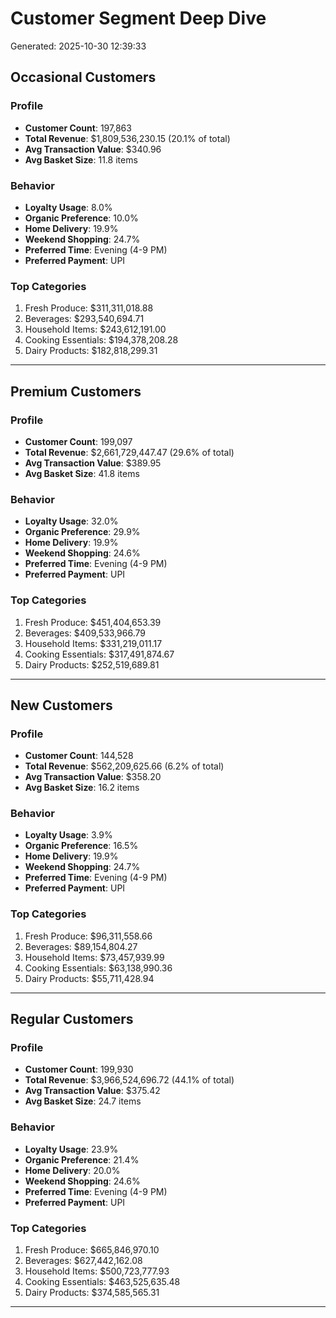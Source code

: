 # Customer Segment Deep Dive
Generated: 2025-10-30 12:39:33

## Occasional Customers

### Profile
- **Customer Count**: 197,863
- **Total Revenue**: $1,809,536,230.15 (20.1% of total)
- **Avg Transaction Value**: $340.96
- **Avg Basket Size**: 11.8 items

### Behavior
- **Loyalty Usage**: 8.0%
- **Organic Preference**: 10.0%
- **Home Delivery**: 19.9%
- **Weekend Shopping**: 24.7%
- **Preferred Time**: Evening (4-9 PM)
- **Preferred Payment**: UPI

### Top Categories
1. Fresh Produce: $311,311,018.88
2. Beverages: $293,540,694.71
3. Household Items: $243,612,191.00
4. Cooking Essentials: $194,378,208.28
5. Dairy Products: $182,818,299.31

---

## Premium Customers

### Profile
- **Customer Count**: 199,097
- **Total Revenue**: $2,661,729,447.47 (29.6% of total)
- **Avg Transaction Value**: $389.95
- **Avg Basket Size**: 41.8 items

### Behavior
- **Loyalty Usage**: 32.0%
- **Organic Preference**: 29.9%
- **Home Delivery**: 19.9%
- **Weekend Shopping**: 24.6%
- **Preferred Time**: Evening (4-9 PM)
- **Preferred Payment**: UPI

### Top Categories
1. Fresh Produce: $451,404,653.39
2. Beverages: $409,533,966.79
3. Household Items: $331,219,011.17
4. Cooking Essentials: $317,491,874.67
5. Dairy Products: $252,519,689.81

---

## New Customers

### Profile
- **Customer Count**: 144,528
- **Total Revenue**: $562,209,625.66 (6.2% of total)
- **Avg Transaction Value**: $358.20
- **Avg Basket Size**: 16.2 items

### Behavior
- **Loyalty Usage**: 3.9%
- **Organic Preference**: 16.5%
- **Home Delivery**: 19.9%
- **Weekend Shopping**: 24.7%
- **Preferred Time**: Evening (4-9 PM)
- **Preferred Payment**: UPI

### Top Categories
1. Fresh Produce: $96,311,558.66
2. Beverages: $89,154,804.27
3. Household Items: $73,457,939.99
4. Cooking Essentials: $63,138,990.36
5. Dairy Products: $55,711,428.94

---

## Regular Customers

### Profile
- **Customer Count**: 199,930
- **Total Revenue**: $3,966,524,696.72 (44.1% of total)
- **Avg Transaction Value**: $375.42
- **Avg Basket Size**: 24.7 items

### Behavior
- **Loyalty Usage**: 23.9%
- **Organic Preference**: 21.4%
- **Home Delivery**: 20.0%
- **Weekend Shopping**: 24.6%
- **Preferred Time**: Evening (4-9 PM)
- **Preferred Payment**: UPI

### Top Categories
1. Fresh Produce: $665,846,970.10
2. Beverages: $627,442,162.08
3. Household Items: $500,723,777.93
4. Cooking Essentials: $463,525,635.48
5. Dairy Products: $374,585,565.31

---

